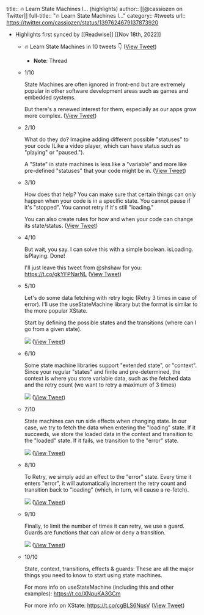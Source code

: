 title:: 🔥 Learn State Machines I... (highlights)
author:: [[@cassiozen on Twitter]]
full-title:: "🔥 Learn State Machines I..."
category:: #tweets
url:: https://twitter.com/cassiozen/status/1397624679137873920

- Highlights first synced by [[Readwise]] [[Nov 18th, 2022]]
	- 🔥 Learn State Machines in 10 tweets 👇 ([View Tweet](https://twitter.com/cassiozen/status/1397623475137699840))
		- **Note**: Thread
	- 1/10
	  
	  State Machines are often ignored in front-end but are extremely popular in other software development areas such as games and embedded systems.
	  
	  But there's a renewed interest for them, especially as our apps grow more complex. ([View Tweet](https://twitter.com/cassiozen/status/1397623539792965636))
	- 2/10
	  
	  What do they do? Imagine adding different possible "statuses" to your code (Like a video player, which can have status such as "playing" or "paused."). 
	  
	  A "State" in state machines is less like a "variable" and more like pre-defined "statuses" that your code might be in. ([View Tweet](https://twitter.com/cassiozen/status/1397623658714058754))
	- 3/10
	  
	  How does that help? You can make sure that certain things can only happen when your code is in a specific state. You cannot pause if it's "stopped". You cannot retry if it's still "loading." 
	  
	  You can also create rules for how and when your code can change its state/status. ([View Tweet](https://twitter.com/cassiozen/status/1397623732538019843))
	- 4/10
	  
	  But wait, you say. I can solve this with a simple boolean. isLoading. isPlaying. Done!
	  
	  I'll just leave this tweet from @shshaw for you: https://t.co/gkYFPNarNL ([View Tweet](https://twitter.com/cassiozen/status/1397623803492978689))
	- 5/10
	  
	  Let's do some data fetching with retry logic (Retry 3 times in case of error). I'll use the useStateMachine library but the format is similar to the more popular XState.
	  
	  Start by defining the possible states and the transitions (where can I go from a given state). 
	  
	  ![](https://pbs.twimg.com/media/E2VbkuaVUAIQViJ.jpg) ([View Tweet](https://twitter.com/cassiozen/status/1397623970497662979))
	- 6/10
	  
	  Some state machine libraries support "extended state", or "context". Since your regular "states" and finite and pre-determined, the context is where you store variable data, such as the fetched data and the retry count (we want to retry a maximum of 3 times) 
	  
	  ![](https://pbs.twimg.com/media/E2VbsEQUYAkqpau.jpg) ([View Tweet](https://twitter.com/cassiozen/status/1397624087313219584))
	- 7/10 
	  
	  State machines can run side effects when changing state. In our case, we try to fetch the data when entering the "loading" state. If it succeeds, we store the loaded data in the context and transition to the "loaded" state. If it fails, we transition to the "error" state. 
	  
	  ![](https://pbs.twimg.com/media/E2Vb0-5UcAEUD-F.jpg) ([View Tweet](https://twitter.com/cassiozen/status/1397624235904827393))
	- 8/10
	  
	  To Retry, we simply add an effect to the "error" state. Every time it enters "error", it will automatically increment the retry count and transition back to "loading" (which, in turn, will cause a re-fetch). 
	  
	  ![](https://pbs.twimg.com/media/E2Vb73gVkAESOdO.jpg) ([View Tweet](https://twitter.com/cassiozen/status/1397624355744456708))
	- 9/10
	  
	  Finally, to limit the number of times it can retry, we use a guard. Guards are functions that can allow or deny a transition. 
	  
	  ![](https://pbs.twimg.com/media/E2VcBO8VEAQLzGT.jpg) ([View Tweet](https://twitter.com/cassiozen/status/1397624460123906048))
	- 10/10
	  
	  State, context, transitions, effects & guards: These are all the major things you need to know to start using state machines. 
	  
	  For more info on useStateMachine (including this and other examples): https://t.co/XNpuKA3GCm
	  
	  For more info on XState: https://t.co/cgBLS6NqsV ([View Tweet](https://twitter.com/cassiozen/status/1397624679137873920))